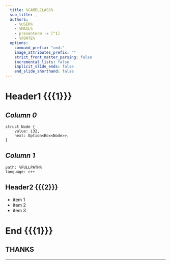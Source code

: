 ```yaml
---
  title: %CAMELCLASS%
  sub_title: _
  authors:
    - %USER%
    - %MAIL%
    - presenterm -x [^1]
    - %FDATE%
  options:
    command_prefix: "cmd:"
    image_attributes_prefix: ""
    strict_front_matter_parsing: false
    incremental_lists: false
    implicit_slide_ends: false
    end_slide_shorthand: false
---
```


# Header1 {{{1}}}

<!-- cmd:column_layout: [1, 1] -->
  <!-- cmd:column: 0 -->
  _Column 0_
  -
```rust-script +line_numbers
struct Node {
    value: i32,
    next: Option<Box<Node>>,
}
```
  <!-- cmd:pause -->
  <!-- cmd:column: 1 -->
  <!-- cmd:column: 0 -->
  _Column 1_
  -
```file  +exec +line_numbers
path: %FULLPATH%
language: c++
```
 <!-- cmd:reset_layout -->
 <!-- cmd:end_slide -->

## Header2 {{{2}}}

  <!-- cmd:pause -->
  <!-- cmd:incremental_lists: true -->
- item 1
- item 2
- item 3
 <!-- cmd:incremental_lists: false -->
 <!-- cmd:end_slide -->

# End {{{1}}}

<!-- cmd:jump_to_middle -->
  **THANKS**
  -
---
<!-- cmd:end_slide -->

[^1]: [A markdown terminal slideshow tool](https://github.com/mfontanini/presenterm)  
[^2]: [Template Var](https://github.com/aperezdc/vim-template/blob/master/doc/template.txt)  

